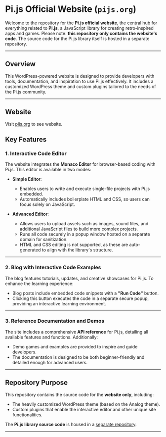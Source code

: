 # Pi.js Official Website (`pijs.org`)

Welcome to the repository for the **Pi.js official website**, the central hub for everything related to **Pi.js**, a JavaScript library for creating retro-inspired apps and games. Please note: **this repository only contains the website's code**. The source code for the Pi.js library itself is hosted in a separate repository.

---

## **Overview**

This WordPress-powered website is designed to provide developers with tools, documentation, and inspiration to use Pi.js effectively. It includes a customized WordPress theme and custom plugins tailored to the needs of the Pi.js community.

---

## **Website**
Visit [pijs.org](https://pijs.org) to see website.

## **Key Features**

### **1. Interactive Code Editor**
The website integrates the **Monaco Editor** for browser-based coding with Pi.js. This editor is available in two modes:

- **Simple Editor**:
	- Enables users to write and execute single-file projects with Pi.js embedded.
	- Automatically includes boilerplate HTML and CSS, so users can focus solely on JavaScript.

- **Advanced Editor**:
	- Allows users to upload assets such as images, sound files, and additional JavaScript files to build more complex projects.
	- Runs all code securely in a popup window hosted on a separate domain for sanitization.
	- HTML and CSS editing is not supported, as these are auto-generated to align with the library's structure.

---

### **2. Blog with Interactive Code Examples**
The blog features tutorials, updates, and creative showcases for Pi.js. To enhance the learning experience:
- Blog posts include embedded code snippets with a **"Run Code"** button.
- Clicking this button executes the code in a separate secure popup, providing an interactive learning environment.

---

### **3. Reference Documentation and Demos**
The site includes a comprehensive **API reference** for Pi.js, detailing all available features and functions. Additionally:
- Demo games and examples are provided to inspire and guide developers.
- The documentation is designed to be both beginner-friendly and detailed enough for advanced users.

---

## **Repository Purpose**

This repository contains the source code for the **website only**, including:
- The heavily customized WordPress theme (based on the Analog theme).
- Custom plugins that enable the interactive editor and other unique site functionalities.

The **Pi.js library source code** is housed in a [separate repository](https://github.com/AndyStubbs/pijs).

---
